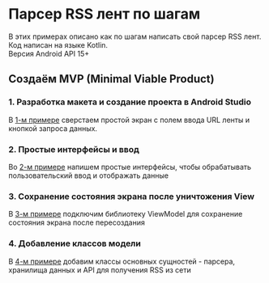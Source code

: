 # Парсер RSS лент по шагам

В этих примерах описано как по шагам написать свой парсер RSS лент.  
Код написан на языке Kotlin.  
Версия Android API 15+

## Создаём MVP (Minimal Viable Product)

### 1. Разработка макета и создание проекта в Android Studio

В [1-м примере](rss_parser_1) сверстаем простой экран с полем ввода URL ленты
 и кнопкой запроса данных.

### 2. Простые интерфейсы и ввод

Во [2-м примере](rss_parser_2) напишем простые интерфейсы, чтобы обрабатывать
пользовательский ввод и отображать данные

### 3. Сохранение состояния экрана после уничтожения View

В [3-м примере](rss_parser_3) подключим библиотеку ViewModel для сохранение состояния экрана после пересоздания

### 4. Добавление классов модели

В [4-м примере](rss_parser_4) добавим классы основных сущностей - парсера, хранилища данных и API для получения RSS из сети
